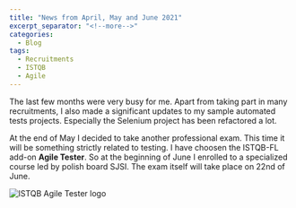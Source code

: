 ```yaml
---
title: "News from April, May and June 2021"
excerpt_separator: "<!--more-->"
categories:
  - Blog
tags:
  - Recruitments
  - ISTQB
  - Agile
---
```


The last few months were very busy for me. Apart from taking part in many recruitments, I also made a significant updates to my sample automated tests projects. Especially the Selenium project has been refactored a lot.

<!--more-->

At the end of May I decided to take another professional exam. This time it will be something strictly related to testing. I have choosen the ISTQB-FL add-on **Agile Tester**. So at the beginning of June I enrolled to a specialized course led by polish board SJSI. The exam itself will take place on 22nd of June.

<img src="{{ site.url }}{{ site.baseurl }}/assets/images/istqb_agile_logo.png" alt="ISTQB Agile Tester logo">
